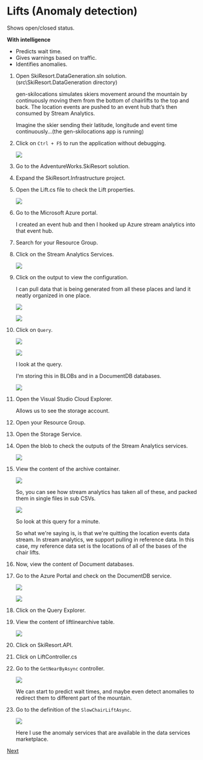 # Lifts (Anomaly detection)

Shows open/closed status.

**With intelligence**
- Predicts wait time.
- Gives warnings based on traffic.
- Identifies anomalies.

1.	Open SkiResort.DataGeneration.sln solution. (src\SkiResort.DataGeneration directory)

    gen-skilocations simulates skiers movement around the mountain by continuously moving them from the bottom of chairlifts to the top and back. The location events are pushed to an event hub that’s then consumed by Stream Analytics. 

    Imagine the skier sending their latitude, longitude and event time continuously…(the gen-skilocations app is running)

1.	Click on `Ctrl + F5` to run the application without debugging.

    ![](img/image45.jpg)

1.	Go to the AdventureWorks.SkiResort solution.

1.	Expand the SkiResort.Infrastructure project.

1.	Open the Lift.cs file to check the Lift properties.

    ![](img/image46.jpg)

1.	Go to the Microsoft Azure portal.

    I created an event hub and then I hooked up Azure stream analytics into that event hub.

1.	Search for your Resource Group.

1.	Click on the Stream Analytics Services.

    ![](img/image47.jpg)

1.	Click on the output to view the configuration.

    I can pull data that is being generated from all these places and land it neatly organized in one place.

    ![](img/image48.jpg)

    ![](img/image5.png)

1.	Click on `Query`.

    ![](img/image49.jpg)

    ![](img/image50.jpg)

    I look at the query.

    I'm storing this in BLOBs and in a DocumentDB databases. 

    ![](img/image5.png)

1.	Open the Visual Studio Cloud Explorer.

    Allows us to see the storage account.

1.	Open your Resource Group.

1.	Open the Storage Service.

1.	Open the blob to check the outputs of the Stream Analytics services.

    ![](img/image51.jpg)

1.	View the content of the archive container.

    ![](img/image52.jpg)

    So, you can see how stream analytics has taken all of these, and packed them in single files in sub CSVs.

    ![](img/image53.jpg)

    So look at this query for a minute.

    So what we're saying is, is that we're quitting the location events data stream.
    In stream analytics, we support pulling in reference data. In this case, my reference data set is the locations of all of the bases of the chair lifts.

1.	Now, view the content of Document databases.

1.	Go to the Azure Portal and check on the DocumentDB service.

    ![](img/image2.png)

    ![](img/image3.png)

1.	Click on the Query Explorer.

1.	View the content of liftlinearchive table.

    ![](img/image4.png)

1.	Click on SkiResort.API.

1.	Click on LiftController.cs

1.	Go to the `GetNearByAsync` controller.

    ![](img/image57.jpg)

    We can start to predict wait times, and maybe even detect anomalies to redirect them to different part of the mountain.

1.	Go to the definition of the `SlowChairLiftAsync`.

    ![](img/image58.jpg)

    Here I use the anomaly services that are available in the data services marketplace.

<a href="05.Dining.md">Next</a>